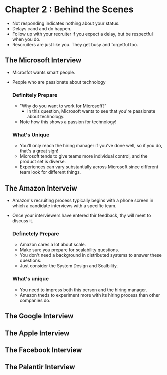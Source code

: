 # Chapter 2 : Behind the Scenes
- Not responding indicates nothing about your status.
- Delays cand and do happen.
- Follow up with your recruiter if you expect a delay, but be respectful when you do.
- Rescruiters are just like you. They get busy and forgetful too.

## The Microsoft Interview
- Microsfot wants smart people.
- People who are passionate about technology

    ### Definitely Prepare
    - "Why do you want to work for Microsoft?"
      - In this question, Microsoft wants to see that you're passionate about technology.
    - Note how this shows a passion for technology!
  
    ### What's Unique
    - You'll only reach the hiring manager if you've done well, so if you do, that's a great sign!
    - Microsoft tends to give teams more individual control, and the product set is diverse.
    - Experiences can vary substantially across Microsoft since different team look for different things.

## The Amazon Interveiw
- Amazon's recruiting process typically begins with a phone screen in which a candidate interviews with a specific team.
- Once your interviewers have entered thir feedback, thy will meet to discuss it.
  
    ### Definetely Prepare
    - Amazon cares a lot about scale.
    - Make sure you prepare for scalability questions.
    - You don't need a background in distributed systems to answer these questions.
    - Just consider the System Design and Scalbility.
  
    ### What's unique
    - You need to impress both this person and the hiring manager.
    - Amazon tneds to experiment more with its hiring process than other companies do.

## The Google Interview

## The Apple Interview

## The Facebook Interview

## The Palantir Interview
